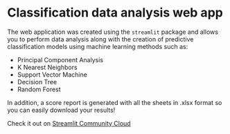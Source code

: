 # Classification data analysis web app

The web application was created using the `streamlit` package and allows you to perform data analysis along with the creation of predictive classification models using machine learning methods such as:
- Principal Component Analysis
- K Nearest Neighbors
- Support Vector Machine
- Decision Tree
- Random Forest

In addition, a score report is generated with all the sheets in .xlsx format so you can easily download your results!

Check it out on [Streamlit Community Cloud](https://classification-data-analysis.streamlit.app/)
